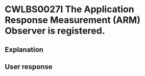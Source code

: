 # CWLBS0027I The Application Response Measurement (ARM) Observer is registered.

## Explanation

## User response